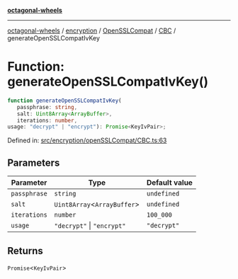 [**octagonal-wheels**](../../../../README.md)

***

[octagonal-wheels](../../../../modules.md) / [encryption](../../../README.md) / [OpenSSLCompat](../../README.md) / [CBC](../README.md) / generateOpenSSLCompatIvKey

# Function: generateOpenSSLCompatIvKey()

```ts
function generateOpenSSLCompatIvKey(
   passphrase: string, 
   salt: Uint8Array<ArrayBuffer>, 
   iterations: number, 
usage: "decrypt" | "encrypt"): Promise<KeyIvPair>;
```

Defined in: [src/encryption/openSSLCompat/CBC.ts:63](https://github.com/vrtmrz/octagonal-wheels/blob/main/src/encryption/openSSLCompat/CBC.ts#L63)

## Parameters

| Parameter | Type | Default value |
| ------ | ------ | ------ |
| `passphrase` | `string` | `undefined` |
| `salt` | `Uint8Array`\<`ArrayBuffer`\> | `undefined` |
| `iterations` | `number` | `100_000` |
| `usage` | `"decrypt"` \| `"encrypt"` | `"decrypt"` |

## Returns

`Promise`\<`KeyIvPair`\>
